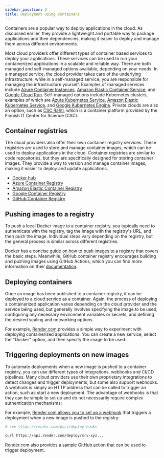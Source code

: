 ```yaml
---
sidebar_position: 3
title: Deployment using containers
---
```



Containers are a popular way to deploy applications in the cloud. As discussed earlier, they provide a lightweight and portable way to package applications and their dependencies, making it easier to deploy and manage them across different environments.

Most cloud providers offer different types of container based services to deploy your applications. These services can be used to run your containerized applications in a scalable and reliable way. There are both managed and self-managed options available, depending on your needs. In a managed service, the cloud provider takes care of the underlying infrastructure, while in a self-managed service, you are responsible for managing the infrastructure yourself. Examples of managed services include [Azure Container Instances](https://azure.microsoft.com/en-us/products/container-instances), [Amazon Elastic Container Service](https://aws.amazon.com/ecs/), and [Google Cloud Run](https://cloud.google.com/run). Self-managed options include Kubernetes clusters, examples of which are [Azure Kubernetes Service](https://azure.microsoft.com/en-us/services/kubernetes-service/), [Amazon Elastic Kubernetes Service](https://aws.amazon.com/eks/), and [Google Kubernetes Engine](https://cloud.google.com/kubernetes-engine). Private clouds are also an option, such as [CSC Rahti](https://rahti.csc.fi/), which is a container platform provided by the Finnish IT Center for Science (CSC).


## Container registries

The cloud providers also offer their own container registry services. These registries are used to store and manage container images, which can be used to deploy applications in the cloud. Container registries are similar to code repositories, but they are specifically designed for storing container images. They provide a way to version and manage container images, making it easier to deploy and update applications.

* [Docker hub](https://hub.docker.com/)
* [Azure Container Registry](https://azure.microsoft.com/en-us/services/container-registry/)
* [Amazon Elastic Container Registry](https://aws.amazon.com/ecr/)
* [Google Container Registry](https://cloud.google.com/container-registry)
* [GitHub Container Registry](https://docs.github.com/en/packages/working-with-a-github-packages-registry/working-with-the-container-registry)


## Pushing images to a registry

To push a local Docker image to a container registry, you typically need to authenticate with the registry, tag the image with the registry's URL, and then push the image. Individual steps vary depending on the registry, but the general process is similar across different registries. 

Docker has a concise [guide on how to push images to a registry](https://docs.docker.com/get-started/introduction/build-and-push-first-image/) that covers the basic steps. Meanwhile, GitHub container registry encourages building and pushing images using GitHub Actions, which you can find more information on their [documentation](https://docs.github.com/en/packages/working-with-a-github-packages-registry/working-with-the-container-registry).


## Deploying containers

Once an image has been published to a container registry, it can be deployed to a cloud service as a container. Again, the process of deploying a containerized application varies depending on the cloud provider and the service being used, but generally involves specifying the image to be used, configuring any necessary environment variables or secrets, and defining the desired scaling and networking options.

For example, [Render.com](https://render.com/docs/deploying-an-image) provides a simple way to experiment with deploying containerized applications. You can create a new service, select the "Docker" option, and then specify the image to be used.


## Triggering deployments on new images

To automate deployments when a new image is pushed to a container registry, you can use different types of integrations, webhooks and CI/CD pipelines. Many cloud providers use their own proprietary integrations to detect changes and trigger deployments, but some also support webhooks. A webhook is simply an HTTP address that can be called to trigger an action, such as start a new deployment. The advantage of webhooks is that they can be simple to set up and do not necessarily require complex authentication mechanisms:

For example, [Render.com allows you to set up a webhook](https://render.com/docs/deploy-hooks) that triggers a deployment when a new image is pushed to the registry:

```bash
# see https://render.com/docs/deploy-hooks

curl https://api.render.com/deploy/srv-xyz...
```

Render.com also provides [a sample GitHub action](https://render.com/docs/deploy-hooks#example-workflow) that can be used to trigger deployment.
